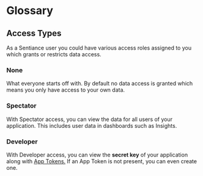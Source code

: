 # Glossary

## Access Types

As a Sentiance user you could have various access roles assigned to you which grants or restricts data access.

### None

What everyone starts off with. By default no data access is granted which means you only have access to your own data.

### Spectator

With Spectator access, you can view the data for all users of your application. This includes user data in dashboards such as Insights.

### Developer

With Developer access, you can view the **secret key** of your application along with [App Tokens.](../api-1/authentication-and-authorization.md#the-app-token) If an App Token is not present, you can even create one.

